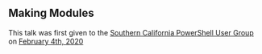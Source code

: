 ﻿## Making Modules

This talk was first given to the [Southern California PowerShell User Group](https://www.meetup.com/SoCal-PowerShell-User-Group/) on [February 4th, 2020](https://www.meetup.com/SoCal-PowerShell-User-Group/events/268169948/)

